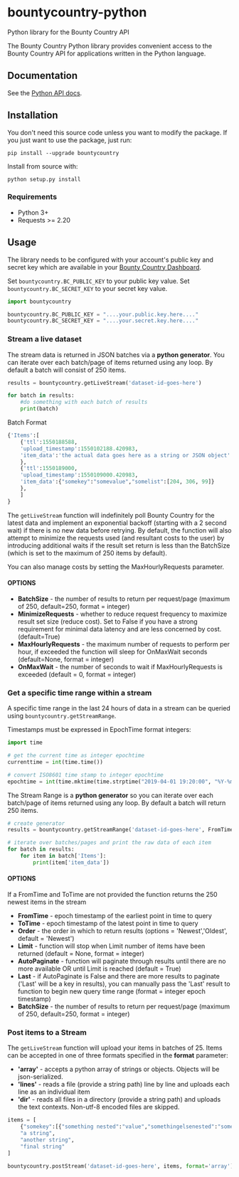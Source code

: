 # bountycountry-python
Python library for the Bounty Country API

The Bounty Country Python library provides convenient access to the Bounty Country API for applications written in the Python language. 

## Documentation

See the [Python API docs](https://bountycountry.com/apidocs/).

## Installation

You don't need this source code unless you want to modify the package. If you just
want to use the package, just run:

    pip install --upgrade bountycountry

Install from source with:

    python setup.py install

### Requirements

- Python 3+ 
- Requests >= 2.20

## Usage

The library needs to be configured with your account's public key and secret key which are
available in your [Bounty Country Dashboard](https://bountycountry.com/api). 

Set `bountycountry.BC_PUBLIC_KEY` to your public key value. 
Set `bountycountry.BC_SECRET_KEY` to your secret key value. 


```python
import bountycountry

bountycountry.BC_PUBLIC_KEY = "....your.public.key.here...."
bountycountry.BC_SECRET_KEY = "....your.secret.key.here...."
```


### Stream a live dataset

The stream data is returned in JSON batches via a **python generator**. You can iterate over each batch/page of items returned using any loop. By default a batch will consist of 250 items.  

```python
results = bountycountry.getLiveStream('dataset-id-goes-here')

for batch in results:
    #do something with each batch of results
    print(batch)
```
Batch Format
```python
{'Items':[
    {'ttl':1550188588,
    'upload_timestamp':1550102188.420983,
    'item_data':'the actual data goes here as a string or JSON object'
    },
    {'ttl':1550189000,
    'upload_timestamp':1550109000.420983,
    'item_data':{"somekey":"somevalue","somelist":[204, 306, 99]}
    },    
    ]
}   
```

The `getLiveStream` function will indefinitely poll Bounty Country for the latest data and implement an exponential backoff (starting with a 2 second wait) if there is no new data before retrying. By default, the function will also attempt to minimize the requests used (and resultant costs to the user) by introducing additional waits if the result set return is less than the BatchSize (which is set to the maximum of 250 items by default). 

You can also manage costs by setting the MaxHourlyRequests parameter. 

#### OPTIONS
* **BatchSize** - the number of results to return per request/page (maximum of 250, default=250, format = integer)
* **MinimizeRequests** - whether to reduce request frequency to maximize result set size (reduce cost). Set to False if you have a strong requirement for minimal data latency and are less concerned by cost. (default=True)
* **MaxHourlyRequests** - the maximum number of requests to perform per hour, if exceeded the function will sleep for OnMaxWait seconds (default=None, format = integer)
* **OnMaxWait** - the number of seconds to wait if MaxHourlyRequests is exceeded (default = 0, format = integer)


### Get a specific time range within a stream 

A specific time range in the last 24 hours of data in a stream can be queried using `bountycountry.getStreamRange`. 

Timestamps must be expressed in EpochTime format integers:
```python
import time 

# get the current time as integer epochtime
currenttime = int(time.time())

# convert ISO8601 time stamp to integer epochtime 
epochtime = int(time.mktime(time.strptime("2019-04-01 19:20:00", "%Y-%m-%d %H:%M:%S")))

```

The Stream Range is a **python generator** so you can iterate over each batch/page of items returned using any loop. 
By default a batch will return 250 items.   

```python
# create generator
results = bountycountry.getStreamRange('dataset-id-goes-here', FromTime = 1554106800, ToTime = 1554109000)

# iterate over batches/pages and print the raw data of each item 
for batch in results:
    for item in batch['Items']:
        print(item['item_data'])
```
#### OPTIONS
If a FromTime and ToTime are not provided the function returns the 250 newest items in the stream
* **FromTime** - epoch timestamp of the earliest point in time to query
* **ToTime** - epoch timestamp of the latest point in time to query
* **Order** - the order in which to return results (options = 'Newest','Oldest', default = 'Newest')
* **Limit** - function will stop when Limit number of items have been returned (default = None, format = integer)
* **AutoPaginate** - function will paginate through results until there are no more available OR until Limit is reached (default = True)
* **Last** - if AutoPaginate is False and there are more results to paginate ('Last' will be a key in results), you can manually pass the 'Last' result to function to begin new query time range (format = integer epoch timestamp)
* **BatchSize** - the number of results to return per request/page (maximum of 250, default=250, format = integer)



### Post items to a Stream

The `getLiveStream` function will upload your items in batches of 25. Items can be accepted in one of three formats specified in the **format** parameter:
* **'array'** - accepts a python array of strings or objects. Objects will be json-serialized.
* **'lines'** - reads a file (provide a string path) line by line and uploads each line as an individual item
* **'dir'** - reads all files in a directory (provide a string path) and uploads the text contexts. Non-utf-8 encoded files are skipped.

```python
items = [
    {"somekey":[{"something nested":"value","somethingelsenested":"somevalue"}],
    "a string",
    "another string",
    "final string"
]

bountycountry.postStream('dataset-id-goes-here', items, format='array')
```

<!--
# vim: set tw=79:
-->
